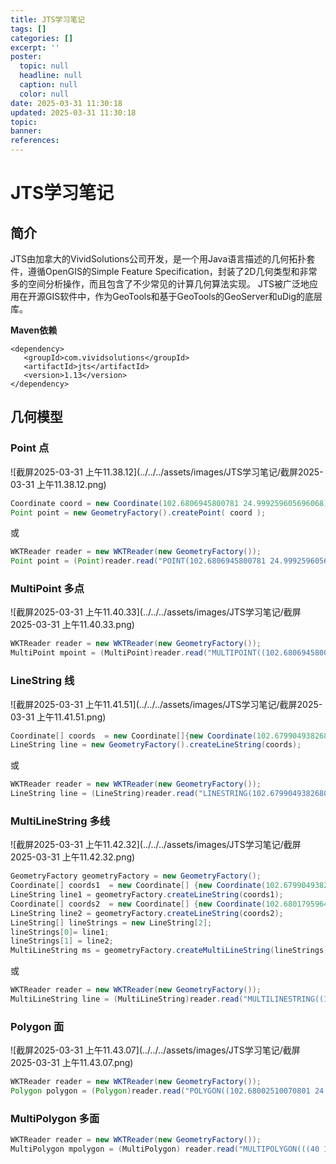 ```yaml
---
title: JTS学习笔记
tags: []
categories: []
excerpt: ''
poster:
  topic: null
  headline: null
  caption: null
  color: null
date: 2025-03-31 11:30:18
updated: 2025-03-31 11:30:18
topic:
banner:
references:
---
```


# JTS学习笔记

## 简介

JTS由加拿大的VividSolutions公司开发，是一个用Java语言描述的几何拓扑套件，遵循OpenGIS的Simple Feature Specification，封装了2D几何类型和非常多的空间分析操作，而且包含了不少常见的计算几何算法实现。
JTS被广泛地应用在开源GIS软件中，作为GeoTools和基于GeoTools的GeoServer和uDig的底层库。

**Maven依赖**

```
<dependency>
   <groupId>com.vividsolutions</groupId>
   <artifactId>jts</artifactId>
   <version>1.13</version>
</dependency>
```

## 几何模型

### Point 点

![截屏2025-03-31 上午11.38.12](../../../assets/images/JTS学习笔记/截屏2025-03-31 上午11.38.12.png)

``` java
Coordinate coord = new Coordinate(102.6806945800781 24.999259605696068);
Point point = new GeometryFactory().createPoint( coord );
```

或

``` java
WKTReader reader = new WKTReader(new GeometryFactory());
Point point = (Point)reader.read("POINT(102.6806945800781 24.999259605696068)");
```

### MultiPoint 多点

![截屏2025-03-31 上午11.40.33](../../../assets/images/JTS学习笔记/截屏2025-03-31 上午11.40.33.png)

``` java
WKTReader reader = new WKTReader(new GeometryFactory());
MultiPoint mpoint = (MultiPoint)reader.read("MULTIPOINT((102.6806945800781 24.999259605696068),(102.6811065673828 24.99851282550918))");
```

### LineString 线

![截屏2025-03-31 上午11.41.51](../../../assets/images/JTS学习笔记/截屏2025-03-31 上午11.41.51.png)

``` java
Coordinate[] coords  = new Coordinate[]{new Coordinate(102.67990493826801, 24.999349063221004), new Coordinate(102.68184471235142, 24.9966108454865)};
LineString line = new GeometryFactory().createLineString(coords);
```

或

``` java
WKTReader reader = new WKTReader(new GeometryFactory());
LineString line = (LineString)reader.read("LINESTRING(102.67990493826801 24.999349063221004,102.68184471235142 24.9966108454865)");
```

### MultiLineString 多线

![截屏2025-03-31 上午11.42.32](../../../assets/images/JTS学习笔记/截屏2025-03-31 上午11.42.32.png)

``` java
GeometryFactory geometryFactory = new GeometryFactory();
Coordinate[] coords1  = new Coordinate[] {new Coordinate(102.67990493826801, 24.999349063221004), new Coordinate(102.68184471235142, 24.9966108454865)};
LineString line1 = geometryFactory.createLineString(coords1);
Coordinate[] coords2  = new Coordinate[] {new Coordinate(102.68017959647113, 24.999504642938945), new Coordinate(102.68335533194477,24.997575452644412)};
LineString line2 = geometryFactory.createLineString(coords2);
LineString[] lineStrings = new LineString[2];
lineStrings[0]= line1;
lineStrings[1] = line2;
MultiLineString ms = geometryFactory.createMultiLineString(lineStrings);
```

或

``` java
WKTReader reader = new WKTReader(new GeometryFactory());
MultiLineString line = (MultiLineString)reader.read("MULTILINESTRING((102.67990493826801 24.999349063221004,102.68184471235142 24.9966108454865),(102.68017959647113 24.999504642938945,102.68335533194477 24.997575452644412))");
```

### Polygon 面

![截屏2025-03-31 上午11.43.07](../../../assets/images/JTS学习笔记/截屏2025-03-31 上午11.43.07.png)

``` java
WKTReader reader = new WKTReader(new GeometryFactory());
Polygon polygon = (Polygon)reader.read("POLYGON((102.68002510070801 24.99920904358541,102.68057441790008 24.99844670247988,102.68141555759941 24.99892900051202,102.68071174621583 24.999675779831406,102.68002510070801 24.99920904358541))");
```

### MultiPolygon 多面

``` java
WKTReader reader = new WKTReader(new GeometryFactory());
MultiPolygon mpolygon = (MultiPolygon) reader.read("MULTIPOLYGON(((40 10, 30 0, 40 10, 30 20, 40 10),(30 10, 30 0, 40 10, 30 20, 30 10)))");
```





